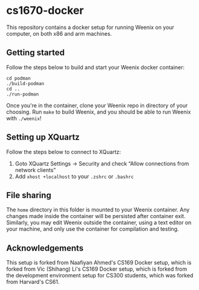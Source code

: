 # cs1670-docker

This repository contains a docker setup for running Weenix on your computer,
on both x86 and arm machines.

## Getting started

Follow the steps below to build and start your Weenix docker container:

```
cd podman
./build-podman
cd ..
./run-podman
```

Once you're in the container, clone your Weenix repo in directory of your
choosing. Run `make` to build Weenix, and you should be able to run Weenix
with `./weenix`!

## Setting up XQuartz

Follow the steps below to connect to XQuartz:


1. Goto XQuartz Settings -> Security and check “Allow connections from network clients”
2. Add ```xhost +localhost``` to your ```.zshrc``` or ```.bashrc```


## File sharing

The `home` directory in this folder is mounted to your Weenix container. Any
changes made inside the container will be persisted after container exit.
Similarly, you may edit Weenix outside the container, using a text editor on
your machine, and only use the container for compilation and testing.

## Acknowledgements

This setup is forked from Naafiyan Ahmed's CS169 Docker setup, which is forked from Vic (Shihang) Li's CS169 Docker setup, which is forked from the development environment setup for CS300 students,
which was forked from Harvard's CS61.
